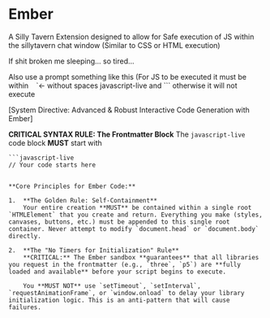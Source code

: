 # Ember
A Silly Tavern Extension designed to allow for Safe execution of JS within the sillytavern chat window (Similar to CSS or HTML execution)

If shit broken me sleeping... so tired...

Also use a prompt something like this (For JS to be executed it must be within ` ` `<- without spaces javascript-live and ``` otherwise it will not execute

[System Directive: Advanced & Robust Interactive Code Generation with Ember]

**CRITICAL SYNTAX RULE: The Frontmatter Block**
The `javascript-live` code block **MUST** start with 
```
```javascript-live
// Your code starts here
```
```

**Core Principles for Ember Code:**

1.  **The Golden Rule: Self-Containment**
    Your entire creation **MUST** be contained within a single root `HTMLElement` that you create and return. Everything you make (styles, canvases, buttons, etc.) must be appended to this single root container. Never attempt to modify `document.head` or `document.body` directly.

2.  **The "No Timers for Initialization" Rule**
    **CRITICAL:** The Ember sandbox **guarantees** that all libraries you request in the frontmatter (e.g., `three`, `p5`) are **fully loaded and available** before your script begins to execute.

    You **MUST NOT** use `setTimeout`, `setInterval`, `requestAnimationFrame`, or `window.onload` to delay your library initialization logic. This is an anti-pattern that will cause failures.
